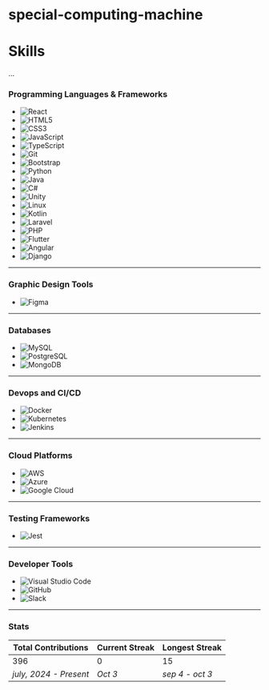 # special-computing-machine
# Skills
...
### Programming Languages & Frameworks
- ![React](https://img.shields.io/badge/React-20232A?style=for-the-badge&logo=react&logoColor=61DAFB)
- ![HTML5](https://img.shields.io/badge/HTML5-E34F26?style=for-the-badge&logo=html5&logoColor=white)
- ![CSS3](https://img.shields.io/badge/CSS3-1572B6?style=for-the-badge&logo=css3&logoColor=white)
- ![JavaScript](https://img.shields.io/badge/JavaScript-323330?style=for-the-badge&logo=javascript&logoColor=F7DF1E)
- ![TypeScript](https://img.shields.io/badge/TypeScript-007ACC?style=for-the-badge&logo=typescript&logoColor=white)
- ![Git](https://img.shields.io/badge/Git-F05032?style=for-the-badge&logo=git&logoColor=white)
- ![Bootstrap](https://img.shields.io/badge/Bootstrap-563D7C?style=for-the-badge&logo=bootstrap&logoColor=white)
- ![Python](https://img.shields.io/badge/Python-3776AB?style=for-the-badge&logo=python&logoColor=white)
- ![Java](https://img.shields.io/badge/Java-ED8B00?style=for-the-badge&logo=java&logoColor=white)
- ![C#](https://img.shields.io/badge/C%23-239120?style=for-the-badge&logo=c-sharp&logoColor=white)
- ![Unity](https://img.shields.io/badge/Unity-100000?style=for-the-badge&logo=unity&logoColor=white)
- ![Linux](https://img.shields.io/badge/Linux-FCC624?style=for-the-badge&logo=linux&logoColor=black)
- ![Kotlin](https://img.shields.io/badge/Kotlin-0095D5?style=for-the-badge&logo=kotlin&logoColor=white)
- ![Laravel](https://img.shields.io/badge/Laravel-FF2D20?style=for-the-badge&logo=laravel&logoColor=white)
- ![PHP](https://img.shields.io/badge/PHP-777BB4?style=for-the-badge&logo=php&logoColor=white)
- ![Flutter](https://img.shields.io/badge/Flutter-02569B?style=for-the-badge&logo=flutter&logoColor=white)
- ![Angular](https://img.shields.io/badge/Angular-DD0031?style=for-the-badge&logo=angular&logoColor=white)
- ![Django](https://img.shields.io/badge/Django-092E20?style=for-the-badge&logo=django&logoColor=white)

---

### Graphic Design Tools
- ![Figma](https://img.shields.io/badge/Figma-F24E1E?style=for-the-badge&logo=figma&logoColor=white)

---

### Databases
- ![MySQL](https://img.shields.io/badge/MySQL-4479A1?style=for-the-badge&logo=mysql&logoColor=white)
- ![PostgreSQL](https://img.shields.io/badge/PostgreSQL-316192?style=for-the-badge&logo=postgresql&logoColor=white)
- ![MongoDB](https://img.shields.io/badge/MongoDB-47A248?style=for-the-badge&logo=mongodb&logoColor=white)

---

### Devops and CI/CD
- ![Docker](https://img.shields.io/badge/Docker-2496ED?style=for-the-badge&logo=docker&logoColor=white)
- ![Kubernetes](https://img.shields.io/badge/Kubernetes-326CE5?style=for-the-badge&logo=kubernetes&logoColor=white)
- ![Jenkins](https://img.shields.io/badge/Jenkins-D24939?style=for-the-badge&logo=jenkins&logoColor=white)

---

### Cloud Platforms
- ![AWS](https://img.shields.io/badge/Amazon_AWS-232F3E?style=for-the-badge&logo=amazon-aws&logoColor=white)
- ![Azure](https://img.shields.io/badge/Microsoft_Azure-0078D4?style=for-the-badge&logo=microsoft-azure&logoColor=white)
- ![Google Cloud](https://img.shields.io/badge/Google_Cloud-4285F4?style=for-the-badge&logo=google-cloud&logoColor=white)

---

### Testing Frameworks
- ![Jest](https://img.shields.io/badge/Jest-C21325?style=for-the-badge&logo=jest&logoColor=white)

---

### Developer Tools
- ![Visual Studio Code](https://img.shields.io/badge/VS%20Code-0078D4?style=for-the-badge&logo=visual-studio-code&logoColor=white)
- ![GitHub](https://img.shields.io/badge/GitHub-181717?style=for-the-badge&logo=github&logoColor=white)
- ![Slack](https://img.shields.io/badge/Slack-4A154B?style=for-the-badge&logo=slack&logoColor=white)

---
### Stats

| Total Contributions | Current Streak | Longest Streak |
|---------------------|----------------|----------------|
| 396              | 0              | 15             |
| _july, 2024 - Present_ | _Oct 3_         | _sep 4 - oct 3_    |
